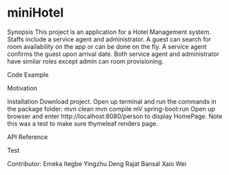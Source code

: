 # miniHotel

Synopsis
This project is an application for a Hotel Management system. Staffs include a service agent and administrator. A guest can search for room availability on the app or can be done on the fly. A service agent confirms the guest upon arrival date. Both service agent and administrator have similar roles except admin can room provisioning.  


Code Example



Motivation


Installation
Download project. Open up terminal and run the commands in the package folder:
mvn clean
mvn compile
mV spring-boot:run
Open up browser and enter http://localhost:8080/person to display HomePage. Note this was a test to make sure thymeleaf renders page.


API Reference

Test

Contributor:
Emeka Itegbe
Yingzhu Deng
Rajat Bansal
Xaio Wei